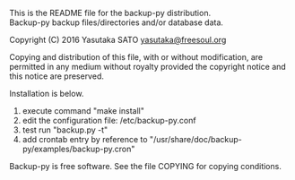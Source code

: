 This is the README file for the backup-py distribution.                                                                                                          
Backup-py backup files/directories and/or database data.

  Copyright (C) 2016 Yasutaka SATO <yasutaka@freesoul.org>                                                                                                       

  Copying and distribution of this file, with or without modification,
  are permitted in any medium without royalty provided the copyright
  notice and this notice are preserved.

Installation is below.

  1) execute command "make install"
  2) edit the configuration file: /etc/backup-py.conf
  3) test run "backup.py -t"
  4) add crontab entry by reference to "/usr/share/doc/backup-py/examples/backup-py.cron"

Backup-py is free software.  See the file COPYING for copying conditions.
